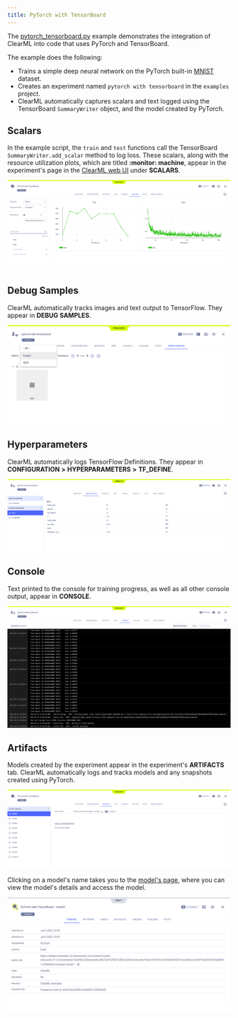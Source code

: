 ```yaml
---
title: PyTorch with TensorBoard
---
```


The [pytorch_tensorboard.py](https://github.com/allegroai/clearml/blob/master/examples/frameworks/pytorch/pytorch_tensorboard.py) 
example demonstrates the integration of ClearML into code that uses PyTorch and TensorBoard. 

The example does the following:
* Trains a simple deep neural network on the PyTorch built-in [MNIST](https://pytorch.org/vision/stable/datasets.html#mnist) 
  dataset.
* Creates an experiment named `pytorch with tensorboard` in the `examples` project.
* ClearML automatically captures scalars and text logged using the TensorBoard `SummaryWriter` object, and 
  the model created by PyTorch. 

## Scalars

In the example script, the `train` and `test` functions call the TensorBoard `SummaryWriter.add_scalar` method to log loss. 
These scalars, along with the resource utilization plots, which are titled **:monitor: machine**, appear in the experiment's 
page in the [ClearML web UI](../../../webapp/webapp_overview.md) under **SCALARS**. 

![image](../../../img/examples_pytorch_tensorboard_07.png)

## Debug Samples

ClearML automatically tracks images and text output to TensorFlow. They appear in **DEBUG SAMPLES**.

![image](../../../img/examples_pytorch_tensorboard_08.png)

## Hyperparameters

ClearML automatically logs TensorFlow Definitions. They appear in **CONFIGURATION** **>** **HYPERPARAMETERS** **>** **TF_DEFINE**.

![image](../../../img/examples_pytorch_tensorboard_01.png)

## Console

Text printed to the console for training progress, as well as all other console output, appear in **CONSOLE**.

![image](../../../img/examples_pytorch_tensorboard_06.png)

## Artifacts

Models created by the experiment appear in the experiment's **ARTIFACTS** tab. ClearML automatically logs and tracks 
models and any snapshots created using PyTorch. 

![image](../../../img/examples_pytorch_tensorboard_02.png)

Clicking on a model's name takes you to the [model's page](../../../webapp/webapp_model_viewing.md), where you can view 
the model's details and access the model.

![image](../../../img/examples_pytorch_tensorboard_03.png)